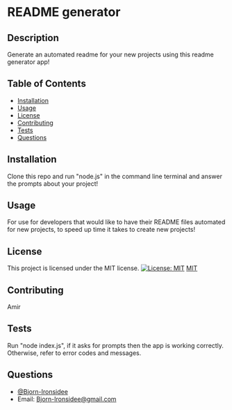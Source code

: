# README generator

  ## Description
  Generate an automated readme for your new projects using this readme generator app!

  ## Table of Contents
  - [Installation](#installation)
  - [Usage](#usage)
  - [License](#license)
  - [Contributing](#contributing)
  - [Tests](#tests)
  - [Questions](#questions)

  ## Installation
  Clone this repo and run "node.js" in the command line terminal and answer the prompts about your project!

  ## Usage
  For use for developers that would like to have their README files automated for new projects, to speed up time it takes to create new projects!

  ## License

  This project is licensed under the MIT license.
  [![License: MIT](https://img.shields.io/badge/License-MIT-yellow.svg)](https://opensource.org/licenses/MIT)
  [MIT](https://opensource.org/licenses/MIT)

  ## Contributing
  Amir

  ## Tests
  Run "node index.js", if it asks for prompts then the app is working correctly. Otherwise, refer to error codes and messages.

  ## Questions
  - [@Bjorn-Ironsidee](https://github.com/Bjorn-Ironsidee)
  - Email: Bjorn-Ironsidee@gmail.com
